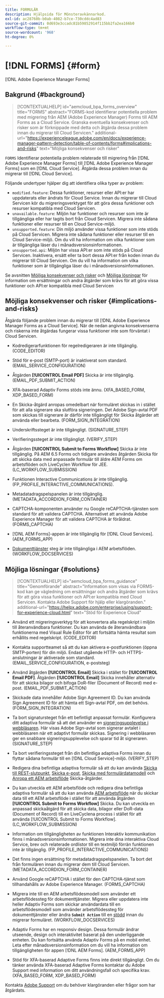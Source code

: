 ```yaml
---
title: FORMULÄR
description: Hjälpsida för Mönsteravkännarkod.
exl-id: ac28760b-b0ab-4082-b7ce-730cddc4ad83
source-git-commit: 0d693e3ccadc81b59852914f115bb2fa2ea166b0
workflow-type: tm+mt
source-wordcount: '968'
ht-degree: 0%

---
```


# [!DNL FORMS] {#form}

[!DNL Adobe Experience Manager Forms]

## Bakgrund {#background}

>[!CONTEXTUALHELP]
>id="aemcloud_bpa_forms_overview"
>title="FORMS"
>abstract="FORMS-kod identifierar potentiella problem med migrering från AEM (Adobe Experience Manager) Forms till AEM Forms as a Cloud Service. Granska eventuella konsekvenser och risker som är förknippade med detta och åtgärda dessa problem innan du migrerar till Cloud Servicen."
>additional-url="https://experienceleague.adobe.com/en/docs/experience-manager-pattern-detection/table-of-contents/forms#implications-and-risks" text="Möjliga konsekvenser och risker"

`FORMS` Identifierar potentiella problem relaterade till migrering från [!DNL Adobe Experience Manager Forms] till [!DNL Adobe Experience Manager Forms] som en [!DNL Cloud Service]. Åtgärda dessa problem innan du migrerar till [!DNL Cloud Service].

Följande undertyper hjälper dig att identifiera olika typer av problem:

* `modified.feature`: Dessa funktioner, resurser eller API:er har uppdaterats eller ändrats för Cloud Service. Innan du migrerar till Cloud Servicen kör du migreringsverktyget för att göra dessa funktioner och resurser kompatibla med Cloud Servicen.
* `unavailable.feature`: Miljön har funktioner och resurser som inte är tillgängliga eller har tagits bort från Cloud Servicen. Migrera inte sådana funktioner eller resurser till en Cloud Service-miljö.
* `unsupported.feature`: Din miljö använder vissa funktioner som inte stöds på Cloud Servicen. Migrera inte sådana funktioner eller resurser till en Cloud Service-miljö. Om du vill ha information om vilka funktioner som är tillgängliga läser du i månadsversionsinformationen.
* `unsupported.api`: Miljön har vissa API:er som inte stöds på Cloud Servicen. Inaktivera, ersätt eller ta bort dessa API:er från koden innan du migrerar till Cloud Servicen. Om du vill ha information om vilka funktioner som är tillgängliga läser du i månadsversionsinformationen.

Se avsnitten [Möjliga konsekvenser och risker](#implications-and-risks) och [Möjliga lösningar](#solutions) för information om ersättningar och andra åtgärder som krävs för att göra vissa funktioner och API:er kompatibla med Cloud Servicen

## Möjliga konsekvenser och risker {#implications-and-risks}

Åtgärda följande problem innan du migrerar till [!DNL Adobe Experience Manager Forms as a Cloud Service]. När de nedan angivna konsekvenserna och riskerna inte åtgärdas fungerar vissa funktioner inte som förväntat i Cloud Servicen.

* Kodredigerarfunktionen för regelredigeraren är inte tillgänglig. (CODE_EDITOR)

* Stöd för e-post (SMTP-port) är inaktiverat som standard. (EMAIL_SERVICE_CONFIGURATION)

* Åtgärden **[!UICONTROL Email PDF]** Skicka är inte tillgänglig. (EMAIL_PDF_SUBMIT_ACTION)

* XFA-baserad Adaptiv Forms stöds inte ännu. (XFA_BASED_FORM, XDP_BASED_FORM)

* En Skicka-åtgärd anropas omedelbart när formuläret skickas in i stället för att alla signerare ska slutföra signeringen. Det Adobe Sign-avtal PDF som skickas till signerare är därför inte tillgängligt för Skicka åtgärder att använda eller bearbeta. (FORM_SIGN_INTEGRATION)

* Underskriftssteget är inte tillgängligt. (SIGNATURE_STEP)

* Verifieringssteget är inte tillgängligt. (VERIFY_STEP)

* Åtgärden **[!UICONTROL Submit to Forms Workflow]** Skicka är inte tillgänglig. På AEM 6.5 Forms och tidigare användes åtgärden Skicka för att skicka data med anpassade formulär till äldre AEM Forms om arbetsflöden och LiveCyclen Workflow för JEE. (LC_WORKFLOW_SUBMISSION)

* Funktionen Interactive Communications är inte tillgänglig. (FP_PROFILE_INTERACTIVE_COMMUNICATIONS).

* Metadatadragspelspanelen är inte tillgänglig. (METADATA_ACCORDION_FORM_CONTAINER)

* CAPTCHA-komponenten använder nu Google reCAPTCHA-tjänsten som standard för att validera CAPTCHA. Alternativet att använda Adobe Experience Manager för att validera CAPTCHA är föråldrat. (FORMS_CAPTCHA)

* [!DNL AEM Forms]-appen är inte tillgänglig för [!DNL Cloud Services]. (AEM_FORMS_APP)

* [Dokumenttjänster](https://experienceleague.adobe.com/en/docs/experience-manager-65/content/forms/install-aem-forms/osgi-installation/install-configure-document-services#deployment-topology) steg är inte tillgängliga i AEM arbetsflöden. (WORKFLOW_DOCSERVICES)

## Möjliga lösningar {#solutions}

>[!CONTEXTUALHELP]
>id="aemcloud_bpa_forms_guidance"
>title="Genomförande"
>abstract="Information som visas via FORMS-kod kan ge vägledning om ersättningar och andra åtgärder som krävs för att göra vissa funktioner och API:er kompatibla med Cloud Servicen. Kontakta Adobe Support för hjälp eller klargöranden."
>additional-url="https://helpx.adobe.com/enterprise/using/support-for-experience-cloud.html" text="Stöd för Experience Cloud"

* Använd ett migreringsverktyg för att konvertera alla regelskript i miljön till återanvändbara funktioner. Du kan använda de återanvändbara funktionerna med Visual Rule Editor för att fortsätta hämta resultat som erhållits med regelskript. (CODE_EDITOR)

* Kontakta supportteamet så att du kan aktivera e-postfunktionen (öppna SMTP-porten) för din miljö. Endast utgående HTTP- och HTTPS-anslutningar är aktiverade som standard. (EMAIL_SERVICE_CONFIGURATION, e-poststeg)

* Använd åtgärden **[!UICONTROL Email]** Skicka i stället för **[!UICONTROL Email PDF]**. Åtgärden **[!UICONTROL Email]** Skicka innehåller alternativ för att skicka bilagor och bifoga DoR-filer (Document of Record) med e-post. (EMAIL_PDF_SUBMIT_ACTION)

* Skickade data innehåller Adobe Sign Agreement ID. Du kan använda Sign Agreement ID för att hämta ett Sign-avtal PDF, om det behövs. (FORM_SIGN_INTEGRATION)

* Ta bort signatursteget från ett befintligt anpassat formulär. Konfigurera ditt adaptiva formulär så att det använder en [signeringsupplevelse i webbläsaren](https://blog.developer.adobe.com/using-adobe-sign-to-e-sign-an-adaptive-form-heres-the-best-way-to-do-it-dc3e15f9b684). Här visas Adobe Sign-avtal som signerar avtalet i webbläsaren när ett adaptivt formulär skickas. Signering i webbläsaren ger en snabbare signeringsupplevelse och sparar tid åt signeraren. (SIGNATURE_STEP)

* Ta bort verifieringssteget från din befintliga adaptiva Forms innan du flyttar sådana formulär till en [!DNL Cloud Service]-miljö. (VERIFY_STEP)

* Redigera dina befintliga adaptiva formulär så att du kan använda [Skicka till REST-slutpunkt](https://experienceleague.adobe.com/en/docs/experience-manager-cloud-service/content/forms/adaptive-forms-authoring/authoring-adaptive-forms-foundation-components/configure-submit-actions-and-metadata-submission/configuring-submit-actions#submit-to-rest-endpoint), [Skicka e-post](https://experienceleague.adobe.com/en/docs/experience-manager-cloud-service/content/forms/adaptive-forms-authoring/authoring-adaptive-forms-foundation-components/configure-submit-actions-and-metadata-submission/configuring-submit-actions#send-email), [Skicka med formulärdatamodell](https://experienceleague.adobe.com/en/docs/experience-manager-cloud-service/content/forms/adaptive-forms-authoring/authoring-adaptive-forms-foundation-components/configure-submit-actions-and-metadata-submission/configuring-submit-actions#submit-using-form-data-model) och [Anropa ett AEM arbetsflöde](https://experienceleague.adobe.com/en/docs/experience-manager-cloud-service/content/forms/adaptive-forms-authoring/authoring-adaptive-forms-foundation-components/configure-submit-actions-and-metadata-submission/configuring-submit-actions#invoke-an-aem-workflow) Skicka-åtgärder.

* Du kan utveckla ett AEM arbetsflöde och redigera dina befintliga adaptiva formulär så att du kan använda [AEM arbetsflöde](https://experienceleague.adobe.com/en/docs/experience-manager-cloud-service/content/forms/adaptive-forms-authoring/authoring-adaptive-forms-foundation-components/configure-submit-actions-and-metadata-submission/configuring-submit-actions#invoke-an-aem-workflow) när du skickar data till ett AEM arbetsflöde i stället för att använda åtgärden **[!UICONTROL Submit to Forms Workflow]** Skicka. Du kan utveckla en anpassad skickaåtgärd för att skicka data, bilagor eller DoR-data (Document of Record) till en LiveCyclena process i stället för att använda [!UICONTROL Submit to Forms Workflow]. (LC_WORKFLOW_SUBMISSION)

* Information om tillgängligheten av funktionen Interaktiv kommunikation finns i månadsversionsinformationen. Migrera inte dina interaktiva Cloud Service, brev och relaterade ordlistor till en textmiljö förrän funktionen inte är tillgänglig. (FP_PROFILE_INTERACTIVE_COMMUNICATIONS)

* Det finns ingen ersättning för metadatadragspelspanelen. Ta bort det från formulären innan du migrerar dem till Cloud Servicen.(METADATA_ACCORDION_FORM_CONTAINER)

* Använd Google reCAPTCHA i stället för den CAPTCHA-tjänst som tillhandahålls av Adobe Experience Manager. (FORMS_CAPTCHA)

* Migrera inte till en AEM arbetsflödesmodell som använder ett arbetsflödessteg för dokumenttjänster. Migrera eller uppdatera inte heller Adaptiv Forms som skickar användardata till en arbetsflödesmodell som använder arbetsflödessteg för dokumenttjänster eller ändra **`Submit Action`** till en [stödd](https://experienceleague.adobe.com/en/docs/experience-manager-cloud-service/content/forms/adaptive-forms-authoring/authoring-adaptive-forms-foundation-components/configure-submit-actions-and-metadata-submission/configuring-submit-actions) innan du migrerar formuläret. (WORKFLOW_DOCSERVICES)

* Adaptiv Forms har en responsiv design. Dessa formulär ändrar utseende, design och interaktivitet baserat på den underliggande enheten. Du kan fortsätta använda Adaptiv Forms på en mobil enhet. Leta efter månadsversionsinformation om du vill ha information om tillgängligheten för appen [!DNL AEM Forms]. (AEM_FORMS_APP)

* Stöd för XFA-baserad Adaptive Forms finns inte direkt tillgängligt. Om du tänker använda XFA-baserad Adaptive Forms kontaktar du Adobe Support med information om ditt användningsfall och specifika krav.(XFA_BASED_FORM, XDP_BASED_FORM)

Kontakta [Adobe Support](https://helpx.adobe.com/enterprise/using/support-for-experience-cloud.html) om du behöver klargöranden eller frågor som har åtgärdats.

